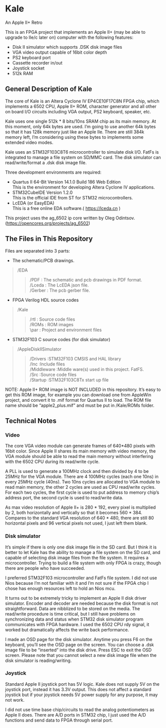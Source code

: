 # Kale
An Apple II+ Retro

This is an FPGA project that implements an Apple II+ (may be able to upgrade to IIe/c later on)  computer with the following features:

* Disk II simulator which supports .DSK disk image files 
* VGA video output capable of 16bit color depth
* PS2 keyboard port
* Cassette recorder in/out
* Joystick socket
* 512k RAM



## General Description of Kale

The core of Kale is an Altera Cyclone IV EP4CE10F17C8N FPGA chip, which implements a 6502 CPU, Apple II+ ROM, character generator and all other on board I/O circuits including VGA output, PS2 keyboard, speaker, etc.

Kale uses one single 512k * 8 bits/10ns SRAM chip as its main memory. At this moment, only 64k bytes are used. I’m going to use another 64k bytes so that it has 128k memory just like an Apple IIe. There are still 384k memory left, I’m considering using these bytes to implements some extended video modes.

Kale uses an STM32F103C8T6 microcontroller to simulate disk I/O. FatFs is integrated
 to manage a file system on SD/MMC card. The disk simulator can read/write/format a .dsk disk image file.

Three development environments are required: </br>
* Quartus II 64-Bit Version 14.1.0 Build 186 Web Edition</br>
	This is the environment for developing Altera Cyclone IV applications.</br>
* STM32CubeIDE Version 1.2.0</br>
	This is the official IDE from ST for STM32 microcontrollers.</br>
* LcEDA (or EasyEDA)</br>
	This is a free online EDA software.(  https://lceda.cn )

This project uses the ag_6502 ip core written by Oleg Odintsov. (https://opencores.org/projects/ag_6502)

## The Files in This Repository

Files are separated into 3 parts:</br>
* The schematic/PCB drawings.</br>
> /EDA</br>
>> /PDF		: The schematic and pcb drawings in PDF format.</br>
>> /Lceda		: The LcEDA json file.</br>
>> /Gerber	: The pcb gerber file. </br>
* FPGA Verilog HDL source codes</br>
> /Kale</br>
>> /rtl		: Source code files</br>
>> /ROMs		: ROM images</br>
>> \par		: Project and environment files</br>
* STM32F103 C source codes (for disk simulator)</br>
> /AppleDiskIISimulator</br>
>> /Drivers	:STM32F103 CMSIS and HAL library</br>
>> /Inc		:Include files</br>
>> /Middleware	:Middle ware(s) used in this project. FatFS.</br>
>> /Src		:Source code files</br>
>> /Startup	:STM32F103C8Tx start up file</br>

NOTE: Apple II+ ROM image is NOT INCLUDED in this repository. It’s easy to get this ROM image, for example you can download one from AppleWin project, and convert it to .mif format for Quartus II to load. The ROM file name should be “apple2_plus.mif” and must be put in /Kale/ROMs folder.


## Technical Notes

### Video

The core VGA video module can generate frames of 640*480 pixels with 16bit color.
Since Apple II shares its main memory with video memory, the VGA module should be able to read the main memory without interfering with the 6502 CPU during its read/write cycle. 

A PLL is used to generate a 100MHz clock and then divided by 4 to be 25MHz for the VGA module. There are 4 100MHz cycles (each one 10ns) in every 25MHz cycle (40ns). Two 10ns cycles are allocated to VGA module to read main memory, the other 2 cycles are used as CPU read/write cycles. For each two cycles, the first cycle is used to put address to memory chip’s address port, the second cycle is used to read/write data.

As max video resolution of Apple II+ is 280 * 192, every pixel is multiplied by 2, both horizontally and vertically so that it becomes 560 * 384. Compares to the standard VGA resolution of 640 * 480, there are still 80 horizontal pixels and 96 vertical pixels not used, I just left them blank.

### Disk simulator

It’s simple if there is only one disk image file in the SD card. But I think it is better to let Kale has the ability to manage a file system on the SD card, and capable of selecting disk image files from the file system. It requires a microcontroller. Trying to build a file system with only FPGA is crazy, though there are people who have succeeded.

I preferred STM32F103 microcontroller and FatFs file system. I did not use Nios because I’m not familiar with it and I’m not sure if the FPGA chip I chose has enough resources left to hold an Nios mcu.

It turns out to be extremely tricky to implement an Apple II disk driver simulator. Encoder and decoder are needed because the disk format is not straightforward. Data are nibblized to be stored on the media. The read/write procedure is time critical, but I still have problems on synchronizing data and status when STM32 disk simulator program communicates with FPGA hardware. I used the 6502 CPU rdy signal, it worked but dramatically affects the write back performance.  

I made an OSD page for the disk simulator. Anytime you press F6 on the keyboard, you’ll see the OSD page on the screen. You can choose a .dsk image file to be “inserted” into the disk drive. Press ESC to exit the OSD screen. Please note that you cannot select a new disk image file when the disk simulator is reading/writing.

### Joystick

Standard Apple II joystick port has 5V logic. Kale does not supply 5V on the joystick port, instead it has 3.3V output. This does not affect a standard joystick but if your joystick needs 5V power supply for any purpose, it may not work.

I did not use time base chip/circuits to read the analog potentiometers as Apple II does. There are A/D ports in STM32 chip, I just used the A/D functions and send data to FPGA through serial port.

